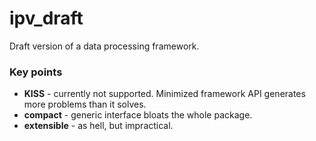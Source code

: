ipv_draft
=========

Draft version of a data processing framework.

### Key points

* **KISS** - currently not supported. Minimized framework API generates more problems than it solves.
* **compact** - generic interface bloats the whole package.
* **extensible** - as hell, but impractical.

